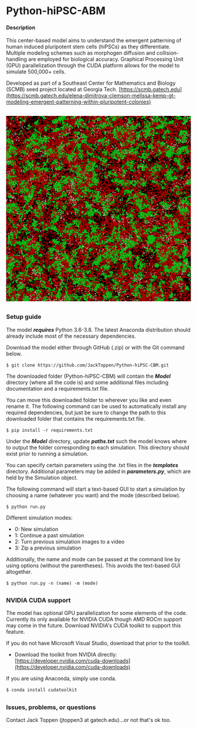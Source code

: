 # Python-hiPSC-ABM
#### Description
This center-based model aims to understand the emergent patterning of human induced pluripotent
 stem cells (hiPSCs) as they differentiate. Multiple modeling schemes such as morphogen diffusion
 and collision-handling are employed for biological accuracy. Graphical Processing Unit (GPU)
 parallelization through the CUDA platform allows for the model to simulate 500,000+ cells.
 
Developed as part of a Southeast Center for Mathematics and Biology (SCMB) seed project
 located at Georgia Tech. [https://scmb.gatech.edu](https://scmb.gatech.edu/elena-dimitrova-clemson-melissa-kemp-gt-modeling-emergent-patterning-within-pluripotent-colonies)

##

![image](front_page.png)

##

### Setup guide
The model ***requires*** Python 3.6-3.8. The latest Anaconda distribution should already
include most of the necessary dependencies.

Download the model either through GitHub (.zip) or with the Git command below.
```
$ git clone https://github.com/JackToppen/Python-hiPSC-CBM.git
```

The downloaded folder (Python-hiPSC-CBM) will contain the ***Model*** directory (where
all the code is) and some additional files including documentation and a requirements.txt
file. 

You can move this downloaded folder to wherever you like and even rename it. The following
command can be used to automatically install any required dependencies, but just be sure
to change the path to this downloaded folder that contains the requirements.txt file.

```
$ pip install -r requirements.txt
```

Under the ***Model*** directory, update ***paths.txt*** such the model knows where to output 
the folder corresponding to each simulation. This directory should exist prior to running a
simulation.

You can specify certain parameters using the .txt files in the ***templates*** directory. Additional
parameters may be added in ***parameters.py***, which are held by the Simulation object.

The following command will start a text-based GUI to start a simulation by choosing a
name (whatever you want) and the mode (described below).
```
$ python run.py
```
Different simulation modes:
- 0: New simulation
- 1: Continue a past simulation
- 2: Turn previous simulation images to a video
- 3: Zip a previous simulation


Additionally, the name and mode can be passed at the command line by using options
 (without the parentheses). This avoids the text-based GUI altogether.
```
$ python run.py -n (name) -m (mode)
```

##

### NVIDIA CUDA support
The model has optional GPU parallelization for some elements of the code. Currently its only
available for NVIDIA CUDA though AMD ROCm support may come in the future. Download NVIDIA's
CUDA toolkit to support this feature.

If you do not have Microsoft Visual Studio, download that prior to the toolkit. 

- Download the toolkit from NVIDIA directly: [https://developer.nvidia.com/cuda-downloads](https://developer.nvidia.com/cuda-downloads)

If you are using Anaconda, simply use conda.
```
$ conda install cudatoolkit
```

##

### Issues, problems, or questions

Contact Jack Toppen (jtoppen3 at gatech.edu)...or not that's ok too.

##